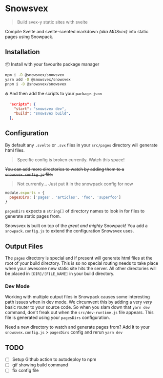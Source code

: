 # Snowsvex

> Build svex-y static sites with svelte

Compile Svelte and svelte-scented markdown _(aka MDSvex)_ into static pages using Snowpack.

## Installation

📦 Install with your favourite package manager

```sh
npm i -D @snowsvex/snowsvex
yarn add -D @snowsvex/snowsvex
pnpm i -D @snowsvex/snowsvex
```

❄️ And then add the scripts to your `package.json`

```json
  "scripts": {
    "start": "snowsvex dev",
    "build": "snowsvex build",
  },
```

## Configuration

By default any `.svelte` or `.svx` files in your `src/pages` directory will generate html files.

> Specific config is broken currently. Watch this space!

<strike>You can add more directories to watch by adding them to a `snowsvex.config.js` file.</strike>

> Not currently... Just put it in the snowpack config for now

```js
module.exports = {
  pagesDirs: ['pages', 'articles', 'foo', 'superfoo']
}
```

`pagesDirs` expects a `string[]` of directory names to look in for files to generate static pages from.

Snowsvex is built on top of the _great and mighty_ Snowpack! You add a `snowpack.config.js` to extend the configuration Snowsvex uses.

## Output Files

The `pages` directory is special and if present will generate html files at the root of your build directory. This is so no special routing needs to take place when your awesome new static site hits the server. All other directories will be placed in `[DIR]/[FILE_NAME]` in your build directory.

### Dev Mode

Working with multiple output files in Snowpack causes some interesting path issues when in dev mode. We circumvent this by adding a very _very_ basic router to your source code. So when you slam down that `yarn dev` command, don't freak out when the `src/dev-runtime.js` file appears. This file is generated using your `pagesDirs` configuration.

Need a new directory to watch and generate pages from? Add it to your `snowsvex.config.js` > `pagesDirs` config and rerun `yarn dev`

## TODO

- [ ] Setup Github action to autodeploy to npm
- [ ] gif showing build command
- [ ] fix config file
